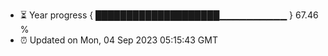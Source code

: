 - ⏳ Year progress { ████████████████████▁▁▁▁▁▁▁▁▁▁ } 67.46 %
- ⏰ Updated on Mon, 04 Sep 2023 05:15:43 GMT

